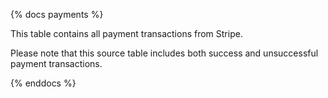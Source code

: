 {% docs payments %}

This table contains all payment transactions from Stripe.

Please note that this source table includes both success and unsuccessful payment transactions.

{% enddocs %}